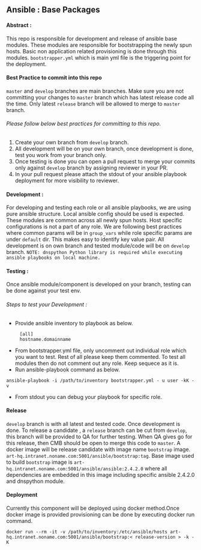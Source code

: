 ## Ansible : Base Packages
#### Abstract :

This repo is responsible for development and release of ansible base modules. These modules are responsible for bootstrapping the newly spun hosts. Basic non application related provisioning is done through this modules. `bootstrapper.yml` which is main yml file is the triggering point for the deployment.


#### Best Practice to commit into this repo
`master` and `develop` branches are main branches. Make sure you are not committing your changes to `master` branch which has latest release code all the time. Only latest `release` branch will be allowed to merge to `master` branch.

###### Please follow below best practices for committing to this repo.

1. Create your own branch from `develop` branch.
2. All development will be on your own branch, once development is done, test you work from your branch only.
3. Once testing is done you can open a pull request to merge your commits only against `develop` branch by assigning reviewer in your PR.
4. In your pull request please attach the stdout of your ansible playbook deployment for more visibility to reviewer.

#### Development :
 For developing and testing each role or all ansible playbooks, we are using pure ansible structure. Local ansible config should be used is expected. These modules are common across all newly spun hosts. Host specific configurations is not a part of any role. We are following best practices where common params will be in `group_vars` while role specific params are under `default` dir. This makes easy to identify key value pair. All development is on own branch and tested module/code will be on `develop` branch.
 `NOTE: dnspython Python library is required while executing ansible playbooks on local machine.`

#### Testing :
 Once ansible module/component is developed on your branch, testing can be done against your test env.

###### Steps to test your Development :
* Provide ansible inventory to playbook as below.

```
     [all]
     hostname.domainname
```
* From bootstrapper.yml file, only uncomment out
individual role which you want to test. Rest of all please keep them commented.
To test all modules then do not comment out any role. Keep sequece as it is.
* Run ansible-playbook command as below.

```
ansible-playbook -i /path/to/inventory bootstrapper.yml - u user -kK -v
```
* From stdout you can debug your playbook for specific role.

#### Release
`develop` branch is with all latest and tested code. Once development is done.
To release a candidate , a `release` branch can be cut from `develop`, this branch will be provided to QA for further testing. When QA gives go for this release, then CMB should be open to merge this code to `master`.
A docker image will be release candidate with image name `bootstrap` image. `art-hq.intranet.noname.com:5001/ansible/bootstrap:tag`. Base image used to build `bootstrap` image is `art-hq.intranet.noname.com:5001/ansible/ansible:2.4.2.0` where all dependencies are embedded in this image including specific ansible 2.4.2.0 and dnspython module.

#### Deployment
Currently this component will be deployed using docker method.Once docker image is provided provisioning can be done by executing docker run command.
```
docker run --rm -it -v /path/to/inventory:/etc/ansible/hosts art-hq.intranet.noname.com:5001/ansible/bootstrap:< release-version > -k -K
```
